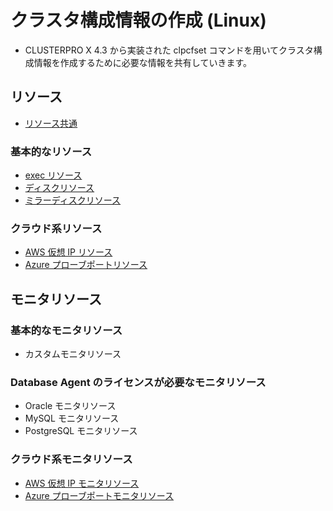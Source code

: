 # クラスタ構成情報の作成 (Linux)
- CLUSTERPRO X 4.3 から実装された clpcfset コマンドを用いてクラスタ構成情報を作成するために必要な情報を共有していきます。

## リソース
- [リソース共通](resource.md)

### 基本的なリソース
- [exec リソース](exec.md)
- [ディスクリソース](disk.md)
- [ミラーディスクリソース](md.md)

### クラウド系リソース
- [AWS 仮想 IP リソース](awsvip.md)
- [Azure プローブポートリソース](azurepp.md)

## モニタリソース
### 基本的なモニタリソース
- カスタムモニタリソース

### Database Agent のライセンスが必要なモニタリソース
- Oracle モニタリソース
- MySQL モニタリソース
- PostgreSQL モニタリソース

### クラウド系モニタリソース
- [AWS 仮想 IP モニタリソース](awsvipw.md)
- [Azure プローブポートモニタリソース](azureppw.md)